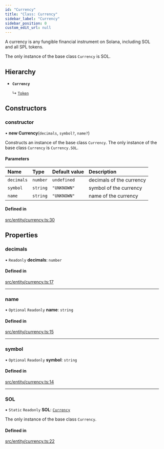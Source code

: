 ```yaml
---
id: "Currency"
title: "Class: Currency"
sidebar_label: "Currency"
sidebar_position: 0
custom_edit_url: null
---
```


A currency is any fungible financial instrument on Solana, including SOL and all SPL tokens.

The only instance of the base class `Currency` is SOL.

## Hierarchy

- **`Currency`**

  ↳ [`Token`](Token.md)

## Constructors

### constructor

• **new Currency**(`decimals`, `symbol?`, `name?`)

Constructs an instance of the base class `Currency`. The only instance of the base class `Currency` is `Currency.SOL`.

#### Parameters

| Name | Type | Default value | Description |
| :------ | :------ | :------ | :------ |
| `decimals` | `number` | `undefined` | decimals of the currency |
| `symbol` | `string` | `"UNKNOWN"` | symbol of the currency |
| `name` | `string` | `"UNKNOWN"` | name of the currency |

#### Defined in

[src/entity/currency.ts:30](https://github.com/alpha-defi/raydium-sdk/blob/7094668/src/entity/currency.ts#L30)

## Properties

### decimals

• `Readonly` **decimals**: `number`

#### Defined in

[src/entity/currency.ts:17](https://github.com/alpha-defi/raydium-sdk/blob/7094668/src/entity/currency.ts#L17)

___

### name

• `Optional` `Readonly` **name**: `string`

#### Defined in

[src/entity/currency.ts:15](https://github.com/alpha-defi/raydium-sdk/blob/7094668/src/entity/currency.ts#L15)

___

### symbol

• `Optional` `Readonly` **symbol**: `string`

#### Defined in

[src/entity/currency.ts:14](https://github.com/alpha-defi/raydium-sdk/blob/7094668/src/entity/currency.ts#L14)

___

### SOL

▪ `Static` `Readonly` **SOL**: [`Currency`](Currency.md)

The only instance of the base class `Currency`.

#### Defined in

[src/entity/currency.ts:22](https://github.com/alpha-defi/raydium-sdk/blob/7094668/src/entity/currency.ts#L22)
